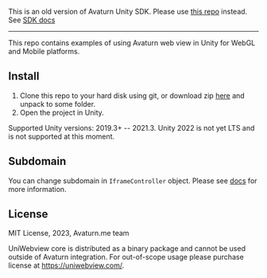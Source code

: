 This is an old version of Avaturn Unity SDK. Please use [this repo](https://github.com/avaturn/avaturn-unity-webview-sdk) instead. See [SDK docs](https://docs.avaturn.me/docs/integration/unity/)

--- 

This repo contains examples of using Avaturn web view in Unity for WebGL and Mobile platforms.

## Install

1. Clone this repo to your hard disk using git, or download zip [here](https://github.com/avaturn/avaturn-unity-examples/archive/refs/heads/main.zip) and unpack to some folder.
2. Open the project in Unity.

Supported Unity versions: 2019.3+  -- 2021.3. Unity 2022 is not yet LTS and is not supported at this moment.

## Subdomain 

You can change subdomain in `IframeController` object. Please see [docs](https://docs.avaturn.me) for more information.

## License

MIT License, 2023, Avaturn.me team

UniWebview core is distributed as a binary package and cannot be used outside of Avaturn integration. For out-of-scope usage please purchase license at https://uniwebview.com/.
